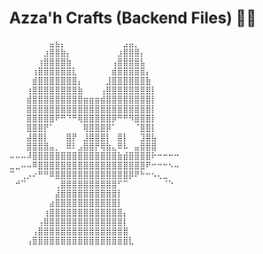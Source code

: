 # Azza'h Crafts (Backend Files) 🛒🎨

⠀⠀⠀⠀⠀⠀⠀⣤⣦⡄⠀⠀⠀⠀⠀⠀⠀⠀⠀⠀⣠⣤⡀⠀⠀⠀⠀⠀⠀⠀
⠀⠀⠀⠀⠀⠀⣰⣿⣿⣷⡄⠀⠀⠀⠀⠀⠀⠀⠀⣰⣿⣿⣿⡄⠀⠀⠀⠀⠀⠀
⠀⠀⠀⠀⠀⢰⣿⣿⣿⣿⣷⠀⠀⠀⠀⠀⠀⠀⢠⣿⣿⣿⣿⣧⠀⠀⠀⠀⠀⠀
⠀⠀⠀⠀⢰⣿⣿⣿⣿⣿⣿⣇⠀⠀⠀⠀⠀⠀⣾⣿⣿⣿⣿⣿⡄⠀⠀⠀⠀⠀
⠀⠀⠀⠀⣾⣿⣿⣿⣿⣿⣿⣿⡄⠀⠀⠀⠀⣸⣿⣿⣿⣿⣿⣿⣷⠀⠀⠀⠀⠀
⠀⠀⠀⢰⣿⣿⣿⣿⣿⣿⣿⣿⣷⠀⠀⠀⢠⣿⣿⣿⣿⣿⣿⣿⣿⡇⠀⠀⠀⠀
⠀⠀⠀⣾⣿⣿⣿⣿⣿⣿⣿⣿⣿⣶⣶⣶⣾⣿⣿⣿⣿⣿⣿⣿⣿⡇⠀⠀⠀⠀
⠀⠀⠀⣿⣿⣿⣿⣿⣿⣿⣿⣿⣿⣿⣿⣿⣿⣿⣿⣿⣿⣿⣿⣿⣿⡇⠀⠀⠀⠀
⠀⠀⠀⣿⣿⣿⣿⣿⠟⠛⠙⠛⢿⣿⣿⣿⣿⣿⡿⠛⠛⠻⣿⣿⣿⡇⠀⠀⠀⠀
⠀⠀⠀⣿⣿⣿⡟⠁⠀⠀⠀⠀⠀⢿⣿⣿⣿⡿⠁⠀⠀⠀⠈⣿⣿⡇⠀⠀⠀⠀
⠀⠀⠀⣼⣿⣿⡇⠀⠀⠀⣿⡟⠀⣸⣿⣿⣿⡇⠀⣿⡇⠀⠀⣹⣿⣧⠀⠀⠀⠀
⠀⠀⠀⣿⣿⣿⣿⣤⡀⠀⠿⠇⣠⣿⣿⡟⢿⣷⣄⠿⠧⠀⣤⣿⣿⣿⠀⠀⠀⠀
⠤⠤⠤⠼⣿⣿⣿⣿⣿⣿⣿⣿⣿⣿⣿⣿⣿⣿⣿⣷⣾⣿⣿⣿⣿⠗⠒⠒⠒⠒
⣀⣀⠤⠤⠿⣿⣿⣿⣿⣿⣿⣿⣿⣿⣿⣿⣿⣿⣿⣿⣿⣿⣿⣿⠟⠒⠒⠒⠢⠤
⠉⠀⢀⡠⠔⠛⠛⠿⣿⣿⣿⣿⣿⣿⣿⣿⣿⣿⣿⣿⣿⡿⠟⠓⠒⠢⢄⣀⠀⠀
⠀⠚⠉⠀⠀⠀⠀⠀⢀⣿⣿⣿⣿⣿⣿⣿⣿⣿⣿⠋⠉⠀⠀⠀⠀⠀⠀⠈⠑⠀
⠀⠀⠀⠀⠀⠀⠀⠀⣼⣿⣿⣿⣿⣿⣿⣿⣿⣿⣿⡇⠀⠀⠀⠀⠀⠀⠀⠀⠀⠀
⠀⠀⠀⠀⠀⠀⠀⣴⣿⣿⣿⣿⣿⣿⣿⣿⣿⣿⣿⡇⠀⠀⠀⠀⠀⠀⠀⠀⠀⠀
⠀⠀⠀⠀⠀⠀⢰⣿⣿⣿⣿⣿⣿⣿⣿⣿⣿⣿⣿⣿⡄⠀⠀⠀⠀⠀⠀⠀⠀⠀
⠀⠀⠀⠀⠀⢠⣿⣿⣿⣿⣿⣿⣿⣿⣿⣿⣿⣿⣿⣿⡇⠀⠀⠀⠀⠀⠀⠀⠀⠀
⠀⠀⠀⠀⢠⣿⣿⣿⣿⣿⣿⣿⣿⣿⣿⣿⣿⣿⣿⣿⣿⠀⠀⠀⠀⠀⠀⠀⠀⠀
⠀⠀⠀⢠⣿⣿⣿⣿⣿⣿⣿⣿⣿⣿⣿⣿⣿⣿⣿⣿⣿⣇⠀⠀⠀⠀⠀⠀⠀⠀
